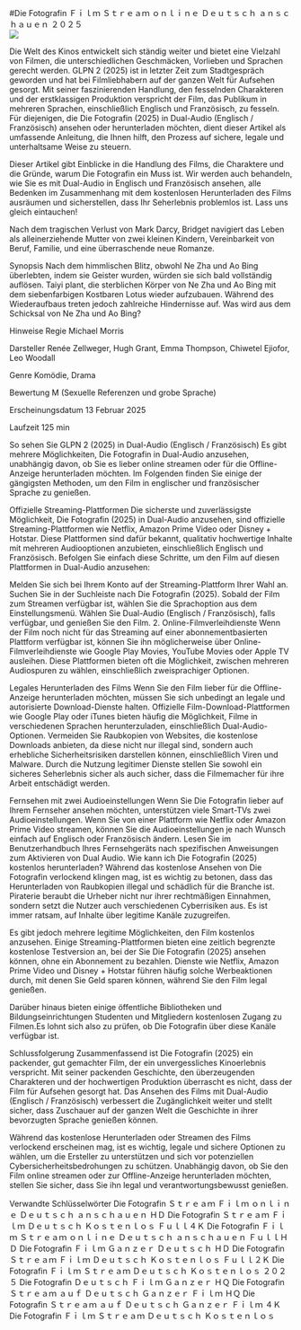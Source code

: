 #Die Fotografin Ｆｉｌｍ Ｓｔｒｅａｍ ｏｎｌｉｎｅ Ｄｅｕｔｓｃｈ ａｎｓｃｈａｕｅｎ ２０２５  
[![](https://i.imgur.com/qSNzIqt.png)](https://movie.rssnews.media/AUrKfFnB.php)  
  
Die Welt des Kinos entwickelt sich ständig weiter und bietet eine Vielzahl von Filmen, die unterschiedlichen Geschmäcken, Vorlieben und Sprachen gerecht werden. GLPN 2 (2025) ist in letzter Zeit zum Stadtgespräch geworden und hat bei Filmliebhabern auf der ganzen Welt für Aufsehen gesorgt. Mit seiner faszinierenden Handlung, den fesselnden Charakteren und der erstklassigen Produktion verspricht der Film, das Publikum in mehreren Sprachen, einschließlich Englisch und Französisch, zu fesseln. Für diejenigen, die Die Fotografin (2025) in Dual-Audio (Englisch / Französisch) ansehen oder herunterladen möchten, dient dieser Artikel als umfassende Anleitung, die Ihnen hilft, den Prozess auf sichere, legale und unterhaltsame Weise zu steuern.

Dieser Artikel gibt Einblicke in die Handlung des Films, die Charaktere und die Gründe, warum Die Fotografin ein Muss ist. Wir werden auch behandeln, wie Sie es mit Dual-Audio in Englisch und Französisch ansehen, alle Bedenken im Zusammenhang mit dem kostenlosen Herunterladen des Films ausräumen und sicherstellen, dass Ihr Seherlebnis problemlos ist. Lass uns gleich eintauchen!

Nach dem tragischen Verlust von Mark Darcy, Bridget navigiert das Leben als alleinerziehende Mutter von zwei kleinen Kindern, Vereinbarkeit von Beruf, Familie, und eine überraschende neue Romanze.

Synopsis
Nach dem himmlischen Blitz, obwohl Ne Zha und Ao Bing überlebten, indem sie Geister wurden, würden sie sich bald vollständig auflösen. Taiyi plant, die sterblichen Körper von Ne Zha und Ao Bing mit dem siebenfarbigen Kostbaren Lotus wieder aufzubauen. Während des Wiederaufbaus treten jedoch zahlreiche Hindernisse auf. Was wird aus dem Schicksal von Ne Zha und Ao Bing?

Hinweise
Regie Michael Morris

Darsteller Renée Zellweger, Hugh Grant, Emma Thompson, Chiwetel Ejiofor, Leo Woodall

Genre Komödie, Drama

Bewertung M (Sexuelle Referenzen und grobe Sprache)

Erscheinungsdatum 13 Februar 2025

Laufzeit 125 min

So sehen Sie GLPN 2 (2025) in Dual-Audio (Englisch / Französisch)
Es gibt mehrere Möglichkeiten, Die Fotografin in Dual-Audio anzusehen, unabhängig davon, ob Sie es lieber online streamen oder für die Offline-Anzeige herunterladen möchten. Im Folgenden finden Sie einige der gängigsten Methoden, um den Film in englischer und französischer Sprache zu genießen.

Offizielle Streaming-Plattformen Die sicherste und zuverlässigste Möglichkeit, Die Fotografin (2025) in Dual-Audio anzusehen, sind offizielle Streaming-Plattformen wie Netflix, Amazon Prime Video oder Disney + Hotstar. Diese Plattformen sind dafür bekannt, qualitativ hochwertige Inhalte mit mehreren Audiooptionen anzubieten, einschließlich Englisch und Französisch.
Befolgen Sie einfach diese Schritte, um den Film auf diesen Plattformen in Dual-Audio anzusehen:

Melden Sie sich bei Ihrem Konto auf der Streaming-Plattform Ihrer Wahl an. Suchen Sie in der Suchleiste nach Die Fotografin (2025). Sobald der Film zum Streamen verfügbar ist, wählen Sie die Sprachoption aus dem Einstellungsmenü. Wählen Sie Dual-Audio (Englisch / Französisch), falls verfügbar, und genießen Sie den Film. 2. Online-Filmverleihdienste Wenn der Film noch nicht für das Streaming auf einer abonnementbasierten Plattform verfügbar ist, können Sie ihn möglicherweise über Online-Filmverleihdienste wie Google Play Movies, YouTube Movies oder Apple TV ausleihen. Diese Plattformen bieten oft die Möglichkeit, zwischen mehreren Audiospuren zu wählen, einschließlich zweisprachiger Optionen.

Legales Herunterladen des Films Wenn Sie den Film lieber für die Offline-Anzeige herunterladen möchten, müssen Sie sich unbedingt an legale und autorisierte Download-Dienste halten. Offizielle Film-Download-Plattformen wie Google Play oder iTunes bieten häufig die Möglichkeit, Filme in verschiedenen Sprachen herunterzuladen, einschließlich Dual-Audio-Optionen.
Vermeiden Sie Raubkopien von Websites, die kostenlose Downloads anbieten, da diese nicht nur illegal sind, sondern auch erhebliche Sicherheitsrisiken darstellen können, einschließlich Viren und Malware. Durch die Nutzung legitimer Dienste stellen Sie sowohl ein sicheres Seherlebnis sicher als auch sicher, dass die Filmemacher für ihre Arbeit entschädigt werden.

Fernsehen mit zwei Audioeinstellungen Wenn Sie Die Fotografin lieber auf Ihrem Fernseher ansehen möchten, unterstützen viele Smart-TVs zwei Audioeinstellungen. Wenn Sie von einer Plattform wie Netflix oder Amazon Prime Video streamen, können Sie die Audioeinstellungen je nach Wunsch einfach auf Englisch oder Französisch ändern. Lesen Sie im Benutzerhandbuch Ihres Fernsehgeräts nach spezifischen Anweisungen zum Aktivieren von Dual Audio.
Wie kann ich Die Fotografin (2025) kostenlos herunterladen?
Während das kostenlose Ansehen von Die Fotografin verlockend klingen mag, ist es wichtig zu betonen, dass das Herunterladen von Raubkopien illegal und schädlich für die Branche ist. Piraterie beraubt die Urheber nicht nur ihrer rechtmäßigen Einnahmen, sondern setzt die Nutzer auch verschiedenen Cyberrisiken aus. Es ist immer ratsam, auf Inhalte über legitime Kanäle zuzugreifen.

Es gibt jedoch mehrere legitime Möglichkeiten, den Film kostenlos anzusehen. Einige Streaming-Plattformen bieten eine zeitlich begrenzte kostenlose Testversion an, bei der Sie Die Fotografin (2025) ansehen können, ohne ein Abonnement zu bezahlen. Dienste wie Netflix, Amazon Prime Video und Disney + Hotstar führen häufig solche Werbeaktionen durch, mit denen Sie Geld sparen können, während Sie den Film legal genießen.

Darüber hinaus bieten einige öffentliche Bibliotheken und Bildungseinrichtungen Studenten und Mitgliedern kostenlosen Zugang zu Filmen.Es lohnt sich also zu prüfen, ob Die Fotografin über diese Kanäle verfügbar ist.

Schlussfolgerung
Zusammenfassend ist Die Fotografin (2025) ein packender, gut gemachter Film, der ein unvergessliches Kinoerlebnis verspricht. Mit seiner packenden Geschichte, den überzeugenden Charakteren und der hochwertigen Produktion überrascht es nicht, dass der Film für Aufsehen gesorgt hat. Das Ansehen des Films mit Dual-Audio (Englisch / Französisch) verbessert die Zugänglichkeit weiter und stellt sicher, dass Zuschauer auf der ganzen Welt die Geschichte in ihrer bevorzugten Sprache genießen können.

Während das kostenlose Herunterladen oder Streamen des Films verlockend erscheinen mag, ist es wichtig, legale und sichere Optionen zu wählen, um die Ersteller zu unterstützen und sich vor potenziellen Cybersicherheitsbedrohungen zu schützen. Unabhängig davon, ob Sie den Film online streamen oder zur Offline-Anzeige herunterladen möchten, stellen Sie sicher, dass Sie ihn legal und verantwortungsbewusst genießen.

Verwandte Schlüsselwörter
Die Fotografin Ｓｔｒｅａｍ Ｆｉｌｍ ｏｎｌｉｎｅ Ｄｅｕｔｓｃｈ ａｎｓｃｈａｕｅｎ ＨＤ
Die Fotografin Ｓｔｒｅａｍ Ｆｉｌｍ Ｄｅｕｔｓｃｈ Ｋｏｓｔｅｎｌｏｓ Ｆｕｌｌ４Ｋ
Die Fotografin Ｆｉｌｍ Ｓｔｒｅａｍ ｏｎｌｉｎｅ Ｄｅｕｔｓｃｈ ａｎｓｃｈａｕｅｎ ＦｕｌｌＨＤ
Die Fotografin Ｆｉｌｍ Ｇａｎｚｅｒ Ｄｅｕｔｓｃｈ ＨＤ
Die Fotografin Ｓｔｒｅａｍ Ｆｉｌｍ Ｄｅｕｔｓｃｈ Ｋｏｓｔｅｎｌｏｓ Ｆｕｌｌ２Ｋ
Die Fotografin Ｆｉｌｍ Ｓｔｒｅａｍ Ｄｅｕｔｓｃｈ Ｋｏｓｔｅｎｌｏｓ ２０２５
Die Fotografin Ｄｅｕｔｓｃｈ Ｆｉｌｍ Ｇａｎｚｅｒ ＨＱ
Die Fotografin Ｓｔｒｅａｍ ａｕｆ Ｄｅｕｔｓｃｈ Ｇａｎｚｅｒ Ｆｉｌｍ ＨＱ
Die Fotografin Ｓｔｒｅａｍ ａｕｆ Ｄｅｕｔｓｃｈ Ｇａｎｚｅｒ Ｆｉｌｍ ４Ｋ
Die Fotografin Ｆｉｌｍ Ｓｔｒｅａｍ Ｄｅｕｔｓｃｈ Ｋｏｓｔｅｎｌｏｓ

